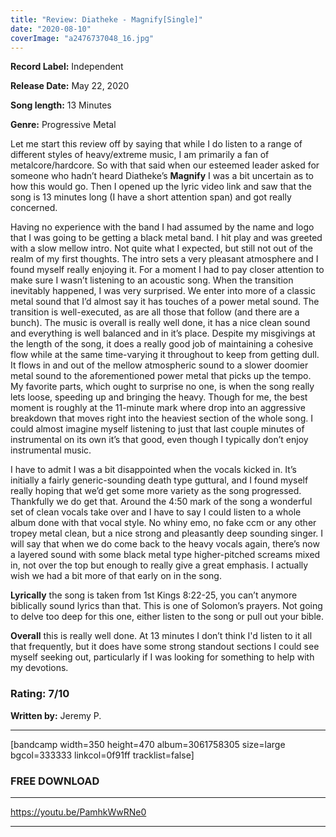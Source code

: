 ```yaml
---
title: "Review: Diatheke - Magnify[Single]"
date: "2020-08-10"
coverImage: "a2476737048_16.jpg"
---
```


**Record Label:** Independent

**Release Date:** May 22, 2020

**Song length:** 13 Minutes

**Genre:** Progressive Metal

Let me start this review off by saying that while I do listen to a range of different styles of heavy/extreme music, I am primarily a fan of metalcore/hardcore. So with that said when our esteemed leader asked for someone who hadn’t heard Diatheke’s **Magnify** I was a bit uncertain as to how this would go. Then I opened up the lyric video link and saw that the song is 13 minutes long (I have a short attention span) and got really concerned.

Having no experience with the band I had assumed by the name and logo that I was going to be getting a black metal band. I hit play and was greeted with a slow mellow intro. Not quite what I expected, but still not out of the realm of my first thoughts. The intro sets a very pleasant atmosphere and I found myself really enjoying it. For a moment I had to pay closer attention to make sure I wasn’t listening to an acoustic song. When the transition inevitably happened, I was very surprised. We enter into more of a classic metal sound that I’d almost say it has touches of a power metal sound. The transition is well-executed, as are all those that follow (and there are a bunch). The music is overall is really well done, it has a nice clean sound and everything is well balanced and in it’s place. Despite my misgivings at the length of the song, it does a really good job of maintaining a cohesive flow while at the same time-varying it throughout to keep from getting dull. It flows in and out of the mellow atmospheric sound to a slower doomier metal sound to the aforementioned power metal that picks up the tempo. My favorite parts, which ought to surprise no one, is when the song really lets loose, speeding up and bringing the heavy. Though for me, the best moment is roughly at the 11-minute mark where drop into an aggressive breakdown that moves right into the heaviest section of the whole song. I could almost imagine myself listening to just that last couple minutes of instrumental on its own it’s that good, even though I typically don’t enjoy instrumental music.

I have to admit I was a bit disappointed when the vocals kicked in. It’s initially a fairly generic-sounding death type guttural, and I found myself really hoping that we’d get some more variety as the song progressed. Thankfully we do get that. Around the 4:50 mark of the song a wonderful set of clean vocals take over and I have to say I could listen to a whole album done with that vocal style. No whiny emo, no fake ccm or any other tropey metal clean, but a nice strong and pleasantly deep sounding singer. I will say that when we do come back to the heavy vocals again, there’s now a layered sound with some black metal type higher-pitched screams mixed in, not over the top but enough to really give a great emphasis. I actually wish we had a bit more of that early on in the song.

**Lyrically** the song is taken from 1st Kings 8:22-25, you can’t anymore biblically sound lyrics than that. This is one of Solomon’s prayers. Not going to delve too deep for this one, either listen to the song or pull out your bible.

**Overall** this is really well done. At 13 minutes I don’t think I'd listen to it all that frequently, but it does have some strong standout sections I could see myself seeking out, particularly if I was looking for something to help with my devotions.

### Rating: 7/10

**Written by:** Jeremy P.

* * *

\[bandcamp width=350 height=470 album=3061758305 size=large bgcol=333333 linkcol=0f91ff tracklist=false\]

### FREE DOWNLOAD

* * *

https://youtu.be/PamhkWwRNe0

* * *
